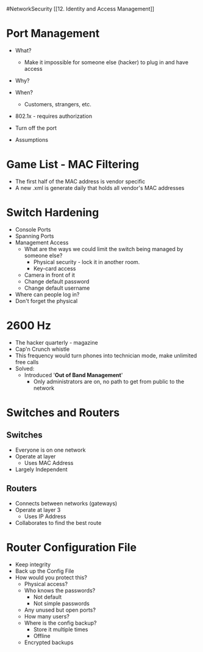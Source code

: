 #NetworkSecurity [[12. Identity and Access Management]]
# Port Management
- What? 
	- Make it impossible for someone else (hacker) to plug in and have access
- Why?
- When?
	- Customers, strangers, etc.

- 802.1x - requires authorization
- Turn off the port

- Assumptions

# Game List - MAC Filtering
- The first half of the MAC address is vendor specific
- A new .xml is generate daily that holds all vendor's MAC addresses 

# Switch Hardening
- Console Ports
- Spanning Ports
- Management Access
	- What are the ways we could limit the switch being managed by someone else?
		- Physical security - lock it in another room.
		- Key-card access
	- Camera in front of it 
	- Change default password
	- Change default username
- Where can people log in?
- Don't forget the physical

# 2600 Hz
- The hacker quarterly - magazine
- Cap'n Crunch whistle
- This frequency would turn phones into technician mode, make unlimited free calls
- Solved:
	- Introduced '**Out of Band Management**'
		- Only administrators are on, no path to get from public to the network

# Switches and Routers
## Switches
- Everyone is on one network
- Operate at layer 
	- Uses MAC Address
- Largely Independent

## Routers
- Connects between networks (gateways)
- Operate at layer 3
	- Uses IP Address
- Collaborates to find the best route

# Router Configuration File
- Keep integrity 
- Back up the Config File
- How would you protect this?
	- Physical access?
	- Who knows the passwords?
		- Not default
		- Not simple passwords
	- Any unused but open ports?
	- How many users?
	- Where is the config backup?
		- Store it multiple times
		- Offline
	- Encrypted backups
